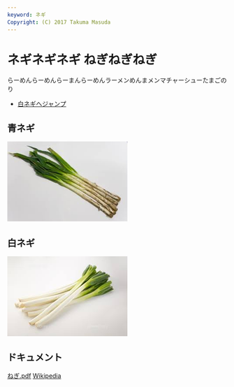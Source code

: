 ```yaml
---
keyword: ネギ
Copyright: (C) 2017 Takuma Masuda
---
```


# ネギネギネギ ねぎねぎねぎ

らーめんらーめんらーまんらーめんラーメンめんまメンマチャーシューたまごのり

* [白ネギへジャンプ](#white)

## 青ネギ

![青ネギ](./green_negi.jpg)

## <span id="white">白ネギ</span>

![](white_negi.jpg)

## ドキュメント

[ねぎ.pdf](ねぎ.pdf)
[Wikipedia](https://ja.wikipedia.org/wiki/%E3%83%8D%E3%82%AE)
